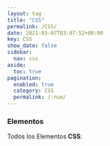```yaml
---
layout: tag
title: "CSS"
permalink: /CSS/
date: 2021-03-07T03:07:52+00:00
key: CSS
show_date: false
sidebar:
  nav: css
aside:
  toc: true
pagination: 
  enabled: true
  category: CSS
  permalink: /:num/    
---
```


<h3>Elementos</h3>
Todos los Elementos <strong>CSS</strong>:
